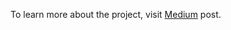 To learn more about the project, visit [Medium](https://thejasmine.medium.com/ab-testing-in-game-analyze-using-pty-cb82927d8422) post.
